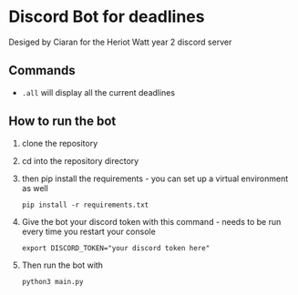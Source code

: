 # Discord Bot for deadlines
Desiged by Ciaran for the Heriot Watt year 2 discord server

## Commands

- `.all` will display all the current deadlines


## How to run the bot
1. clone the repository

2. cd into the repository directory

3. then pip install the requirements - you can set up a virtual environment as well

    `pip install -r requirements.txt`

4. Give the bot your discord token with this command - needs to be run every time you restart your console

    `export DISCORD_TOKEN="your discord token here"`

5. Then run the bot with

    `python3 main.py`